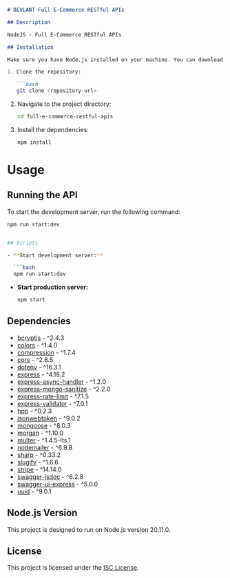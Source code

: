 ```markdown
# DEVLANT Full E-Commerce RESTful APIs

## Description

NodeJS - Full E-Commerce RESTful APIs

## Installation

Make sure you have Node.js installed on your machine. You can download it from [nodejs.org](https://nodejs.org/).

1. Clone the repository:

   ```bash
   git clone <repository-url>
   ```

2. Navigate to the project directory:

   ```bash
   cd full-e-commerce-restful-apis
   ```

3. Install the dependencies:

   ```bash
   npm install
   ```

# Usage

## Running the API

To start the development server, run the following command:

```bash
npm run start:dev


## Scripts

- **Start development server:**

  ```bash
  npm run start:dev
  ```

- **Start production server:**

  ```bash
  npm start
  ```

## Dependencies

- [bcryptjs](https://www.npmjs.com/package/bcryptjs) - ^2.4.3
- [colors](https://www.npmjs.com/package/colors) - ^1.4.0
- [compression](https://www.npmjs.com/package/compression) - ^1.7.4
- [cors](https://www.npmjs.com/package/cors) - ^2.8.5
- [dotenv](https://www.npmjs.com/package/dotenv) - ^16.3.1
- [express](https://www.npmjs.com/package/express) - ^4.18.2
- [express-async-handler](https://www.npmjs.com/package/express-async-handler) - ^1.2.0
- [express-mongo-sanitize](https://www.npmjs.com/package/express-mongo-sanitize) - ^2.2.0
- [express-rate-limit](https://www.npmjs.com/package/express-rate-limit) - ^7.1.5
- [express-validator](https://www.npmjs.com/package/express-validator) - ^7.0.1
- [hpp](https://www.npmjs.com/package/hpp) - ^0.2.3
- [jsonwebtoken](https://www.npmjs.com/package/jsonwebtoken) - ^9.0.2
- [mongoose](https://www.npmjs.com/package/mongoose) - ^8.0.3
- [morgan](https://www.npmjs.com/package/morgan) - ^1.10.0
- [multer](https://www.npmjs.com/package/multer) - ^1.4.5-lts.1
- [nodemailer](https://www.npmjs.com/package/nodemailer) - ^6.9.8
- [sharp](https://www.npmjs.com/package/sharp) - ^0.33.2
- [slugify](https://www.npmjs.com/package/slugify) - ^1.6.6
- [stripe](https://www.npmjs.com/package/stripe) - ^14.14.0
- [swagger-jsdoc](https://www.npmjs.com/package/swagger-jsdoc) - ^6.2.8
- [swagger-ui-express](https://www.npmjs.com/package/swagger-ui-express) - ^5.0.0
- [uuid](https://www.npmjs.com/package/uuid) - ^9.0.1

## Node.js Version

This project is designed to run on Node.js version 20.11.0.

## License

This project is licensed under the [ISC License](LICENSE).
```